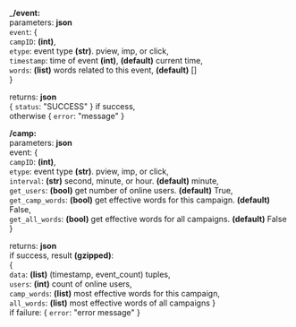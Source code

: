 ___/event:__  
    parameters: __json__   
            `event`: {  
            `campID`: __(int)__,  
            `etype`: event type __(str)__. pview, imp, or click,  
            `timestamp`: time of event __(int)__, __(default)__ current time,   
            `words`: __(list)__  words related to this event, __(default)__ []  
}
    
returns: __json__   
            { `status`: "SUCCESS" } if success,  
             otherwise { `error`: "message" }
               
__/camp:__  
parameters: __json__  
event: {  
            `campID`: __(int)__,  
            `etype`: event type __(str)__. pview, imp, or click,  
            `interval`: __(str)__ second, minute, or hour. __(default)__ minute,  
            `get_users`: __(bool)__ get number of online users. __(default)__ True,  
            `get_camp_words`: __(bool)__ get effective words for this campaign. __(default)__ False,  
            `get_all_words`: __(bool)__ get effective words for all campaigns. __(default)__ False  
            }
    
returns: __json__  
if success, result __(gzipped)__:   
{   
`data`: __(list)__ (timestamp, event_count) tuples,  
   `users`: __(int)__ count of online users,  
 `camp_words`: __(list)__ most effective words for this campaign,  
   `all_words`: __(list)__ most effective words of all campaigns
     }  
            if failure: { `error`: "error message" }
